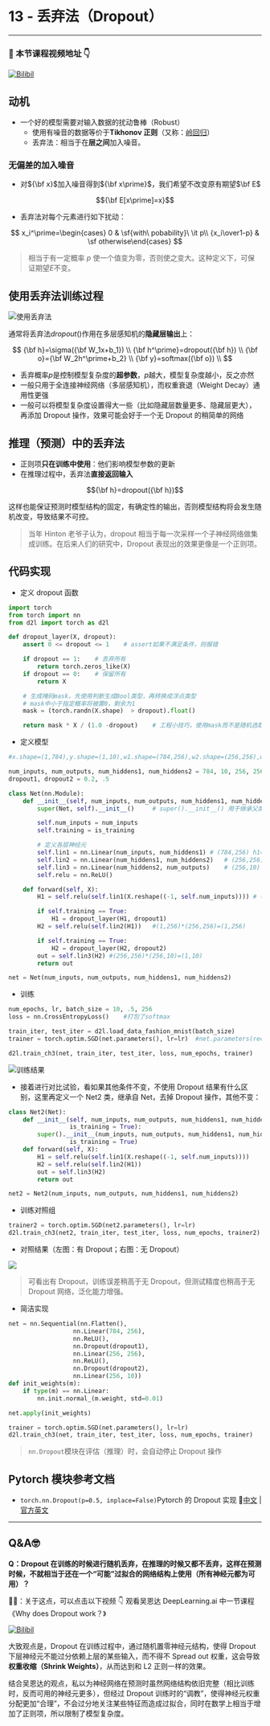 # 13 - 丢弃法（Dropout）

---

### 🎦 本节课程视频地址 👇

[![Bilibil](https://i1.hdslb.com/bfs/archive/f68d47e72ff00bd216c4c4fc8d44006540d91370.jpg@640w_400h_100Q_1c.webp)](https://www.bilibili.com/video/BV1Y5411c7aY?spm_id_from=333.999.0.0)

## 动机

- 一个好的模型需要对输入数据的扰动鲁棒（Robust）
  - 使用有噪音的数据等价于**Tikhonov 正则**（又称：[岭回归](https://baike.baidu.com/item/%E5%B2%AD%E5%9B%9E%E5%BD%92/554917)）
  - 丢弃法：相当于在**层之间**加入噪音。

### 无偏差的加入噪音

- 对${\bf x}$加入噪音得到${\bf x\prime}$，我们希望不改变原有期望$\bf E$

$${\bf E[x\prime]=x}$$

- 丢弃法对每个元素进行如下扰动：

$$
x_i^\prime=\begin{cases}
0 & \sf{with\ pobability}\ \it p\\
{x_i\over1-p} & \sf otherwise\end{cases}
$$

> 相当于有一定概率 $p$ 使一个值变为零，否则使之变大。这种定义下，可保证期望$E$不变。

## 使用丢弃法训练过程

![使用丢弃法](https://zh.d2l.ai/_images/dropout2.svg)

通常将丢弃法$dropout()$作用在多层感知机的**隐藏层输出**上：

$$
{\bf h}=\sigma({\bf W_1x+b_1}) \\
{\bf h^\prime}=dropout({\bf h}) \\
{\bf o}={\bf W_2h^\prime+b_2} \\
{\bf y}=softmax({\bf o}) \\
$$

- 丢弃概率$p$是控制模型复杂度的**超参数**，$p$越大，模型复杂度越小，反之亦然
- 一般只用于全连接神经网络（多层感知机），而权重衰退（Weight Decay）通用性更强
- 一般可以将模型复杂度设置得大一些（比如隐藏层数量更多、隐藏层更大），再添加 Dropout 操作，效果可能会好于一个无 Dropout 的稍简单的网络

## 推理（预测）中的丢弃法

- 正则项**只在训练中使用**：他们影响模型参数的更新
- 在推理过程中，丢弃法**直接返回输入**

$${\bf h}=dropout({\bf h})$$

这样也能保证预测时模型结构的固定，有确定性的输出，否则模型结构将会发生随机改变，导致结果不可控。

> 当年 Hinton 老爷子认为，dropout 相当于每一次采样一个子神经网络做集成训练。在后来人们的研究中，Dropout 表现出的效果更像是一个正则项。

## 代码实现

- 定义 dropout 函数

```python
import torch
from torch import nn
from d2l import torch as d2l

def dropout_layer(X, dropout):
    assert 0 <= dropout <= 1    # assert如果不满足条件，则报错

    if dropout == 1:    # 丢弃所有
        return torch.zeros_like(X)
    if dropout == 0:    # 保留所有
        return X

    # 生成掩码mask，先使用判断生成Bool类型，再转换成浮点类型
    # mask中小于指定概率将被置0，剩余为1
    mask = (torch.randn(X.shape)  > dropout).float()

    return mask * X / (1.0 -dropout)    # 工程小技巧，使用mask而不是随机选取再运算可以提高运算效率
```

- 定义模型

```python
#x.shape=(1,784),y.shape=(1,10),w1.shape=(784,256),w2.shape=(256,256),w3.shape=(256,10)

num_inputs, num_outputs, num_hiddens1, num_hiddens2 = 784, 10, 256, 256
dropout1, dropout2 = 0.2, .5

class Net(nn.Module):
    def __init__(self, num_inputs, num_outputs, num_hiddens1, num_hiddens2, is_training=True):
        super(Net, self).__init__()     # super().__init__() 用于继承父类初始化方法

        self.num_inputs = num_inputs
        self.training = is_training

        # 定义各层神经元
        self.lin1 = nn.Linear(num_inputs, num_hiddens1) # (784,256) h1=xWT
        self.lin2 = nn.Linear(num_hiddens1, num_hiddens2)   # (256,256)
        self.lin3 = nn.Linear(num_hiddens2, num_outputs)    # (256,10)
        self.relu = nn.ReLU()

    def forward(self, X):
        H1 = self.relu(self.lin1(X.reshape((-1, self.num_inputs)))) # (1,784)*(784,256)=(1*256)

        if self.training == True:
            H1 = dropout_layer(H1, dropout1)
        H2 = self.relu(self.lin2(H1))   #(1,256)*(256,256)=(1,256)

        if self.training == True:
            H2 = dropout_layer(H2, dropout2)
        out = self.lin3(H2) #(256,256)*(256,10)=(1,10)
        return out

net = Net(num_inputs, num_outputs, num_hiddens1, num_hiddens2)
```

- 训练

```python
num_epochs, lr, batch_size = 10, .5, 256
loss = nn.CrossEntropyLoss()    #打包了softmax

train_iter, test_iter = d2l.load_data_fashion_mnist(batch_size)
trainer = torch.optim.SGD(net.parameters(), lr=lr)  #net.parameters(recurse=True)返回模块和所有子模块的参数。

d2l.train_ch3(net, train_iter, test_iter, loss, num_epochs, trainer)
```

![训练结果](https://zh.d2l.ai/_images/output_dropout_1110bf_54_0.svg)

- 接着进行对比试验，看如果其他条件不变，不使用 Dropout 结果有什么区别，这里再定义一个 Net2 类，继承自 Net，去掉 Dropout 操作，其他不变：

```python
class Net2(Net):
    def __init__(self, num_inputs, num_outputs, num_hiddens1, num_hiddens2,
                 is_training = True):
        super().__init__(num_inputs, num_outputs, num_hiddens1, num_hiddens2,
                 is_training = True)
    def forward(self, X):
        H1 = self.relu(self.lin1(X.reshape((-1, self.num_inputs))))
        H2 = self.relu(self.lin2(H1))
        out = self.lin3(H2)
        return out

net2 = Net2(num_inputs, num_outputs, num_hiddens1, num_hiddens2)
```

- 训练对照组

```python
trainer2 = torch.optim.SGD(net2.parameters(), lr=lr)
d2l.train_ch3(net2, train_iter, test_iter, loss, num_epochs, trainer2)
```

- 对照结果（左图：有 Dropout；右图：无 Dropout）

![](Images\dropout_or_not.png)

> 可看出有 Dropout，训练误差稍高于无 Dropout，但测试精度也稍高于无 Dropout 网络，泛化能力增强。

- 简洁实现

```python
net = nn.Sequential(nn.Flatten(),
                  nn.Linear(784, 256),
                  nn.ReLU(),
                  nn.Dropout(dropout1),
                  nn.Linear(256, 256),
                  nn.ReLU(),
                  nn.Dropout(dropout2),
                  nn.Linear(256, 10))
def init_weights(m):
    if type(m) == nn.Linear:
        nn.init.normal_(m.weight, std=0.01)

net.apply(init_weights)

trainer = torch.optim.SGD(net.parameters(), lr=lr)
d2l.train_ch3(net, train_iter, test_iter, loss, num_epochs, trainer)
```

> `nn.Dropout`模块在评估（推理）时，会自动停止 Dropout 操作

## Pytorch 模块参考文档

- `torch.nn.Dropout(p=0.5, inplace=False)`Pytorch 的 Dropout 实现 🧐[中文](https://pytorch-cn.readthedocs.io/zh/latest/package_references/torch-nn/#dropout-layers) | [官方英文](https://pytorch.org/docs/stable/generated/torch.nn.Dropout.html#torch.nn.Dropout)

---

## Q&A🤓

**Q：Dropout 在训练的时候进行随机丢弃，在推理的时候又都不丢弃，这样在预测时候，不就相当于还在一个“可能”过拟合的网络结构上使用（所有神经元都为可用）？**

**🙋‍♂️**：关于这点，可以点击以下视频 👇 观看吴恩达 DeepLearning.ai 中一节课程《Why does Dropout work？》

[![Bilibil](Images/AndrewNG_dropout.png)](https://www.bilibili.com/video/BV1FT4y1E74V?p=53)

大致观点是，Dropout 在训练过程中，通过随机置零神经元结构，使得 Dropout 下层神经元不能过分依赖上层的某些输入，而不得不 Spread out 权重，这会导致**权重收缩（Shrink Weights）**，从而达到和 L2 正则一样的效果。

结合吴恩达的观点，私以为神经网络在预测时虽然网络结构依旧完整（相比训练时，反而可用的神经元更多），但经过 Dropout 训练时的“调教”，使得神经元权重分配更加“合理”，不会过分地关注某些特征而造成过拟合，同时在数学上相当于增加了正则项，所以限制了模型复杂度。
